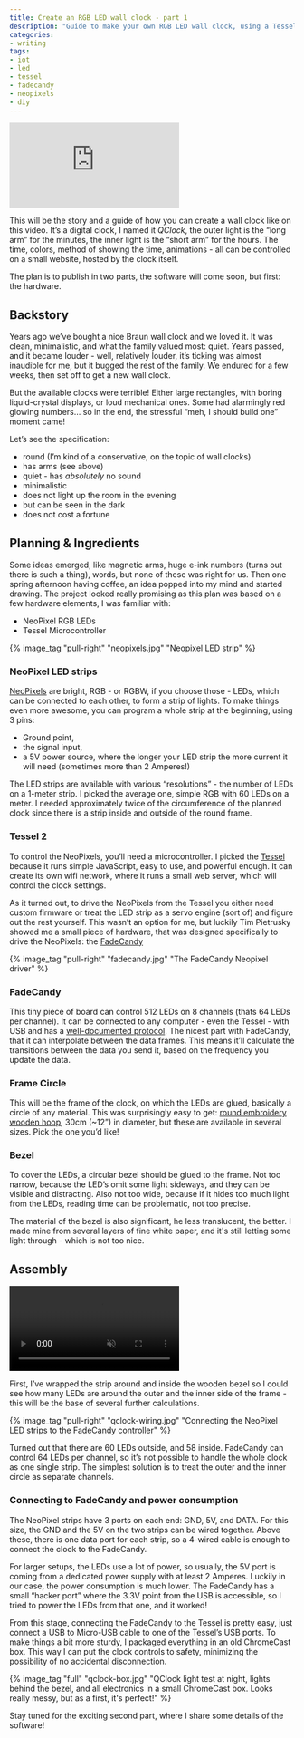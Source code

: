 ```yaml
---
title: Create an RGB LED wall clock - part 1
description: "Guide to make your own RGB LED wall clock, using a Tessel, Neopixels and JavaScript - first, the hardware part"
categories:
- writing
tags:
- iot
- led
- tessel
- fadecandy
- neopixels
- diy
---
```


<div class="youtube full"><iframe src="https://www.youtube.com/embed/VG4yphlYwe4?rel=0&amp;controls=0&amp;showinfo=0&amp;autoplay=1&amp;loop=1&amp;playsinline=1&amp;modestbranding=1" frameborder="0" allow="autoplay; encrypted-media" allowfullscreen class="full"></iframe></div>

This will be the story and a guide of how you can create a wall clock like on this video. It’s a digital clock, I named it _QClock_, the outer light is the “long arm” for the minutes, the inner light is the “short arm” for the hours. The time, colors, method of showing the time, animations - all can be controlled on a small website, hosted by the clock itself.

The plan is to publish in two parts, the software will come soon, but first: the hardware.

## Backstory

Years ago we’ve bought a nice Braun wall clock and we loved it. It was clean, minimalistic, and what the family valued most: quiet. Years passed, and it became louder - well, relatively louder, it’s ticking was almost inaudible for me, but it bugged the rest of the family. We endured for a few weeks, then set off to get a new wall clock.

But the available clocks were terrible! Either large rectangles, with boring liquid-crystal displays, or loud mechanical ones. Some had alarmingly red glowing numbers… so in the end, the stressful “meh, I should build one” moment came!

Let’s see the specification:
- round (I’m kind of a conservative, on the topic of wall clocks)
- has arms (see above)
- quiet - has _absolutely_ no sound
- minimalistic
- does not light up the room in the evening
- but can be seen in the dark
- does not cost a fortune

## Planning & Ingredients

Some ideas emerged, like magnetic arms, huge e-ink numbers (turns out there is such a thing), words, but none of these was right for us. Then one spring afternoon having coffee, an idea popped into my mind and started drawing. The project looked really promising as this plan was based on a few hardware elements, I was familiar with:
- NeoPixel RGB LEDs
- Tessel Microcontroller


{% image_tag "pull-right" "neopixels.jpg" "Neopixel LED strip" %}

### NeoPixel LED strips

[NeoPixels](https://www.adafruit.com/category/168) are bright, RGB - or RGBW, if you choose those - LEDs, which can be connected to each other, to form a strip of lights. To make things even more awesome, you can program a whole strip at the beginning, using 3 pins:
- Ground point, 
- the signal input, 
- a 5V power source, where the longer your LED strip the more current it will need (sometimes more than 2 Amperes!)

The LED strips are available with various “resolutions” -  the number of LEDs on a 1-meter strip. I picked the average one, simple RGB with 60 LEDs on a meter. I needed approximately twice of the circumference of the planned clock since there is a strip inside and outside of the round frame.

### Tessel 2

To control the NeoPixels, you’ll need a microcontroller. I picked the [Tessel](https://tessel.io/) because it runs simple JavaScript, easy to use, and powerful enough. It can create its own wifi network, where it runs a small web server, which will control the clock settings.

As it turned out, to drive the NeoPixels from the Tessel you either need custom firmware or treat the LED strip as a servo engine (sort of) and figure out the rest yourself. This wasn’t an option for me, but luckily Tim Pietrusky showed me a small piece of hardware, that was designed specifically to drive the NeoPixels: the [FadeCandy](https://www.adafruit.com/product/1689)

{% image_tag "pull-right" "fadecandy.jpg" "The FadeCandy Neopixel driver" %}

### FadeCandy

This tiny piece of board can control 512 LEDs on 8 channels (thats 64 LEDs per channel). It can be connected to any computer - even the Tessel - with USB and has a [well-documented protocol](https://github.com/scanlime/fadecandy/blob/master/doc/fc_protocol_usb.md). The nicest part with FadeCandy, that it can interpolate between the data frames. This means it’ll calculate the transitions between the data you send it, based on the frequency you update the data.

### Frame Circle

This will be the frame of the clock, on which the LEDs are glued, basically a circle of any material. This was surprisingly easy to get: [round embroidery wooden hoop](https://www.hobbycraft.co.uk/sewing/embroidery-and-cross-stitch/hoops-and-frames), 30cm (~12”) in diameter, but these are available in several sizes. Pick the one you’d like!

### Bezel

To cover the LEDs, a circular bezel should be glued to the frame. Not too narrow, because the LED’s omit some light sideways, and they can be visible and distracting. Also not too wide, because if it hides too much light from the LEDs, reading time can be problematic, not too precise.

The material of the bezel is also significant, he less translucent, the better. I made mine from several layers of fine white paper, and it's still letting some light through - which is not too nice.

## Assembly

<div class="video full"><video src="{% asset_path "qclock-assembly-720p.mp4" %}" autoplay loop muted playsinline title="Short video of the assembled clock frame">
</video></div>

First, I’ve wrapped the strip around and inside the wooden bezel so I could see how many LEDs are around the outer and the inner side of the frame - this will be the base of several further calculations.

{% image_tag "pull-right" "qclock-wiring.jpg" "Connecting the NeoPixel LED strips to the FadeCandy controller" %}

Turned out that there are 60 LEDs outside, and 58 inside. FadeCandy can control 64 LEDs per channel, so it’s not possible to handle the whole clock as one single strip. The simplest solution is to treat the outer and the inner circle as separate channels.

### Connecting to FadeCandy and power consumption

The NeoPixel strips have 3 ports on each end: GND, 5V, and DATA. For this size, the GND and the 5V on the two strips can be wired together. Above these, there is one data port for each strip, so a 4-wired cable is enough to connect the clock to the FadeCandy.

For larger setups, the LEDs use a lot of power, so usually, the 5V port is coming from a dedicated power supply with at least 2 Amperes. Luckily in our case, the power consumption is much lower. The FadeCandy has a small “hacker port” where the 3.3V point from the USB is accessible, so I tried to power the LEDs from that one, and it worked!

From this stage, connecting the FadeCandy to the Tessel is pretty easy, just connect a USB to Micro-USB cable to one of the Tessel’s USB ports. To make things a bit more sturdy, I packaged everything in an old ChromeCast box. This way I can put the clock controls to safety, minimizing the possibility of no accidental disconnection.

{% image_tag "full" "qclock-box.jpg" "QClock light test at night, lights behind the bezel, and all electronics in a small ChromeCast box. Looks really messy, but as a first, it's perfect!" %}

Stay tuned for the exciting second part, where I share some details of the software!

